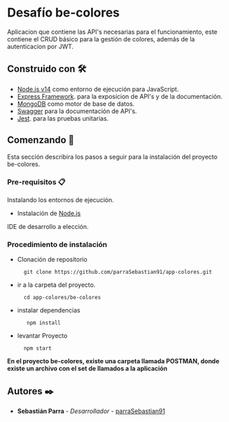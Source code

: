 # Desafío be-colores

Aplicacion que contiene las API's necesarias para el funcionamiento, este contiene el CRUD básico para la gestión de colores, además de la autenticacion por JWT.

## Construido con 🛠️

* [Node.js v14](https://nodejs.org/dist/latest-v14.x/docs/api/) como entorno de ejecución para JavaScript.
* [Express Framework](https://expressjs.com/es/starter/installing.html). para la exposicion de API's y de la documentación.
* [MongoDB](https://www.mongodb.com/) como motor de base de datos.
* [Swagger](https://swagger.io/) para la documentación de API's.
* [Jest](https://jestjs.io/docs/getting-started). para las pruebas unitarias.

## Comenzando 🚀
Esta sección describira los pasos a seguir para la instalación del proyecto be-colores.

### Pre-requisitos 📋
Instalando los entornos de ejecución.
* Instalación de [Node.js](https://nodejs.org/es/)

IDE de desarrollo a elección.

### Procedimiento de instalación

* Clonación de repositorio

		git clone https://github.com/parraSebastian91/app-colores.git

* ir a la carpeta del proyecto.

		cd app-colores/be-colores

* instalar dependencias

		 npm install

* levantar Proyecto

		npm start

**En el proyecto be-colores, existe una carpeta llamada POSTMAN, donde existe un archivo con el set de llamados a la aplicación**

## Autores ✒️

* **Sebastián Parra** - *Desarrollador* - [parraSebastian91 ](https://github.com/parraSebastian91?tab=repositories)